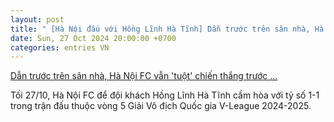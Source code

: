 ```yaml
---
layout: post
title: " [Hà Nội đấu với Hồng Lĩnh Hà Tĩnh] Dẫn trước trên sân nhà, Hà Nội FC vẫn 'tuột' chiến thắng trước ..."
date: Sun, 27 Oct 2024 20:00:00 +0700
categories: entries VN
---
```

[Dẫn trước trên sân nhà, Hà Nội FC vẫn 'tuột' chiến thắng trước ...](https://baocaovien.vn/tin-tuc/dan-truoc-tren-san-nha-ha-noi-fc-van-tuot-chien-thang-truoc-hong-linh-ha-tinh/155224.html)

Tối 27/10, Hà Nội FC để đội khách Hồng Lĩnh Hà Tĩnh cầm hòa với tỷ số 1-1 trong trận đấu thuộc vòng 5 Giải Vô địch Quốc gia V-League 2024-2025.

